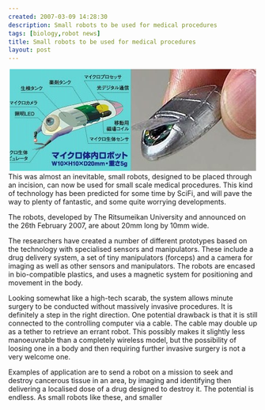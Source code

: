 ```yaml
---
created: 2007-03-09 14:28:30
description: Small robots to be used for medical procedures
tags: [biology,robot news]
title: Small robots to be used for medical procedures
layout: post
---
```

<div align="center">
  <img src="/galleries/gallery-6-orions-images/434-minibot.jpg" alt="">
</div>
This was almost an inevitable, small robots, designed to be placed through an incision, can now be used for small scale medical procedures. This kind of technology has been predicted for some time by SciFi, and will pave the way to plenty of fantastic, and some quite worrying developments.

The robots, developed by The Ritsumeikan University and announced on the 26th February 2007, are about 20mm long by 10mm wide.

The researchers have created a number of different prototypes based on the technology with specialised sensors and manipulators. These include a drug delivery system, a set of tiny manipulators (forceps) and a camera for imaging as well as other sensors and manipulators. The robots are encased in bio-compatible plastics, and uses a magnetic system for positioning and movement in the body.

Looking somewhat like a high-tech scarab, the system allows minute surgery to be conducted without massively invasive procedures. It is definitely a step in the right direction. One potential drawback is that it is still connected to the controlling computer via a cable. The cable may double up as a tether to retrieve an errant robot. This possibly makes it slightly less manoeuvrable than a completely wireless model, but the possibility of loosing one in a body and then requiring further invasive surgery is not a very welcome one.

Examples of application are to send a robot on a mission to seek and destroy cancerous tissue in an area, by imaging and identifying then delivering a localised dose of a drug designed to destroy it. The potential is endless. As small robots like these, and smaller
